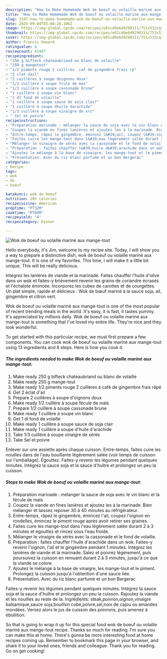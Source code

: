 ```yaml
---
description: "How to Make Homemade Wok de boeuf ou volaille mariné aux mange-tout"
title: "How to Make Homemade Wok de boeuf ou volaille mariné aux mange-tout"
slug: 3197-how-to-make-homemade-wok-de-boeuf-ou-volaille-marine-aux-mange-tout
date: 2020-09-04T03:08:28.106Z
image: https://img-global.cpcdn.com/recipes/e01cd0e6d9290111/751x532cq70/wok-de-boeuf-ou-volaille-marine-aux-mange-tout-photo-principale-de-la-recette.jpg
thumbnail: https://img-global.cpcdn.com/recipes/e01cd0e6d9290111/751x532cq70/wok-de-boeuf-ou-volaille-marine-aux-mange-tout-photo-principale-de-la-recette.jpg
cover: https://img-global.cpcdn.com/recipes/e01cd0e6d9290111/751x532cq70/wok-de-boeuf-ou-volaille-marine-aux-mange-tout-photo-principale-de-la-recette.jpg
author: Francis Howard
ratingvalue: 4
reviewcount: 41487
recipeingredient:
- "250 g bifteck chateaubriand ou blanc de volaille"
- "250 g mangetout"
- "1/2 piments rouge 2 cuillres  caf de gingembre frais rp"
- "2 clat dail"
- "2 cuillères à soupe doignons doux"
- "1/2 cuillère à soupe fcule de mas"
- "1/2 cuillère à soupe cassonade brune"
- "1 cuillère à soupe vin blanc"
- "1 dl fond de volaille"
- "1 cuillère à soupe sauce de soja clair"
- "1 cuillère à soupe dhuile darachide"
- "1/3 cuillère à soupe vinaigre de xrs"
- " Sel et poivre"
recipeinstructions:
- "Préparation marinade : mélanger la sauce de soja avec le vin blanc et la fécule de maïs"
- "Coupez la viande en fines lanières et ajoutez les à la marinade. Bien mélanger et laissez reposer 30 à 40 minutes au réfrigérateur."
- "Entre-temps, râpez le gingembre, émincez l&#39;ail, coupez l&#39;oignon en rondelles, émincez le piment rouge après avoir retirer ses graines."
- "Faites cuire les mange-tout dans l&#39;eau légèrement salée durant 2 à 3 minutes et égouttez et rincez sous l&#39;eau froide."
- "Mélanger le vinaigre de xérès avec la cassonade et le fond de volaille."
- "Préparation : faites chauffer l&#39;huile d&#39;arachide dans un wok. Faites-y revenir l&#39;oignon, l&#39;ail et le gingembre pendant 1 minutes. Intégrez les lanières de viande et la marinade. Salez et poivrez légèrement, puis poursuivez la cuisson en remuant durant 2 à 3 minutes, jusqu&#39;à ce que la viande se colore."
- "Ajoutez le mélange à la base de vinaigre, les mange-tout et le piment. Prolongez la cuisson jusqu&#39;à l&#39;obtention d&#39;une sauce liée."
- "Présentation. Avec du riz blanc parfumé et un bon Bergerac"
categories:
- Recipe
tags:
- wok
- de
- boeuf

katakunci: wok de boeuf 
nutrition: 205 calories
recipecuisine: American
preptime: "PT32M"
cooktime: "PT60M"
recipeyield: "4"
recipecategory: Dinner

---
```



![Wok de boeuf ou volaille mariné aux mange-tout](https://img-global.cpcdn.com/recipes/e01cd0e6d9290111/751x532cq70/wok-de-boeuf-ou-volaille-marine-aux-mange-tout-photo-principale-de-la-recette.jpg)

Hello everybody, it's Jim, welcome to my recipe site. Today, I will show you a way to prepare a distinctive dish, wok de boeuf ou volaille mariné aux mange-tout. It is one of my favorites. This time, I will make it a little bit unique. This will be really delicious.

Intégrez les lanières de viande et la marinade. Faites chauffer l&#39;huile d&#39;olive dans un wok et faites-y brièvement revenir les grains de coriandre écrasés et l&#39;échalote émincée. Incorporez les cubes de carottes et de courgettes. Un plat simple, rapide et délicieux : Wok de bœuf mariné à la sauce soja, ail, gingembre et citron vert.

Wok de boeuf ou volaille mariné aux mange-tout is one of the most popular of recent trending meals in the world. It's easy, it is fast, it tastes yummy. It's appreciated by millions daily. Wok de boeuf ou volaille mariné aux mange-tout is something that I've loved my entire life. They're nice and they look wonderful.


To get started with this particular recipe, we must first prepare a few components. You can cook wok de boeuf ou volaille mariné aux mange-tout using 13 ingredients and 8 steps. Here is how you cook it.

<!--inarticleads1-->

##### The ingredients needed to make Wok de boeuf ou volaille mariné aux mange-tout:

1. Make ready 250 g bifteck chateaubriand ou blanc de volaille
1. Make ready 250 g mange-tout
1. Make ready 1/2 piments rouge 2 cuillères à café de gingembre frais râpé
1. Get 2 éclat d&#39;ail
1. Prepare 2 cuillères à soupe d&#39;oignons doux
1. Make ready 1/2 cuillère à soupe fécule de maïs
1. Prepare 1/2 cuillère à soupe cassonade brune
1. Make ready 1 cuillère à soupe vin blanc
1. Get 1 dl fond de volaille
1. Make ready 1 cuillère à soupe sauce de soja clair
1. Make ready 1 cuillère à soupe d&#39;huile d&#39;arachide
1. Take 1/3 cuillère à soupe vinaigre de xérès
1. Take  Sel et poivre


Enlever sur une assiette après chaque cuisson. Entre-temps, faites cuire les nouilles dans de l&#39;eau bouillante légèrement salée (voir temps de cuisson sur l&#39;emballage). Égouttez. Faites-y revenir les légumes pendant quelques minutes. Intégrez la sauce soja et la sauce d&#39;huître et prolongez un peu la cuisson. 

<!--inarticleads2-->

##### Steps to make Wok de boeuf ou volaille mariné aux mange-tout:

1. Préparation marinade : mélanger la sauce de soja avec le vin blanc et la fécule de maïs
1. Coupez la viande en fines lanières et ajoutez les à la marinade. Bien mélanger et laissez reposer 30 à 40 minutes au réfrigérateur.
1. Entre-temps, râpez le gingembre, émincez l&#39;ail, coupez l&#39;oignon en rondelles, émincez le piment rouge après avoir retirer ses graines.
1. Faites cuire les mange-tout dans l&#39;eau légèrement salée durant 2 à 3 minutes et égouttez et rincez sous l&#39;eau froide.
1. Mélanger le vinaigre de xérès avec la cassonade et le fond de volaille.
1. Préparation : faites chauffer l&#39;huile d&#39;arachide dans un wok. Faites-y revenir l&#39;oignon, l&#39;ail et le gingembre pendant 1 minutes. Intégrez les lanières de viande et la marinade. Salez et poivrez légèrement, puis poursuivez la cuisson en remuant durant 2 à 3 minutes, jusqu&#39;à ce que la viande se colore.
1. Ajoutez le mélange à la base de vinaigre, les mange-tout et le piment. Prolongez la cuisson jusqu&#39;à l&#39;obtention d&#39;une sauce liée.
1. Présentation. Avec du riz blanc parfumé et un bon Bergerac


Faites-y revenir les légumes pendant quelques minutes. Intégrez la sauce soja et la sauce d&#39;huître et prolongez un peu la cuisson. Rajoutez la viande et les nouilles au reste de la. Ingrédients: steak,poivron,oignon,vinaigre balsamique,sauce soja,bouillon cube,poivre,sel,noix de cajou ou amandes mondées. Versez alors le jus de cuisson des poivrons, puis amenez à ébullition. 

So that is going to wrap it up for this special food wok de boeuf ou volaille mariné aux mange-tout recipe. Thanks so much for reading. I'm sure you can make this at home. There's gonna be more interesting food at home recipes coming up. Remember to bookmark this page in your browser, and share it to your loved ones, friends and colleague. Thank you for reading. Go on get cooking!
